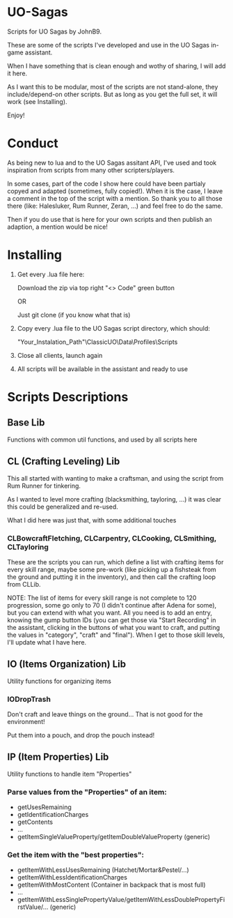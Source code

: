 # UO-Sagas

Scripts for UO Sagas by JohnB9.

These are some of the scripts I've developed and use in the UO Sagas in-game assistant.

When I have something that is clean enough and wothy of sharing, I will add it here.

As I want this to be modular, most of the scripts are not stand-alone, they include/depend-on other scripts. But as long as you get the full set, it will work (see Installing).

Enjoy!

# Conduct

As being new to lua and to the UO Sagas assitant API, I've used and took inspiration from scripts from many other scripters/players.

In some cases, part of the code I show here could have been partialy copyed and adapted (sometimes, fully copied!). When it is the case, I leave a comment in the top of the script with a mention. So thank you to all those there (like: Halesluker, Rum Runner, Zeran, ...) and feel free to do the same.

Then if you do use that is here for your own scripts and then publish an adaption, a mention would be nice!

# Installing

1) Get every .lua file here:

   Download the zip via top right "<> Code" green button

   OR
   
   Just git clone (if you know what that is)

2) Copy every .lua file to the UO Sagas script directory, which should:

   "Your_Instalation_Path"\ClassicUO\Data\Profiles\Scripts

3) Close all clients, launch again

4) All scripts will be available in the assistant and ready to use

# Scripts Descriptions

## Base Lib

Functions with common util functions, and used by all scripts here

## CL (Crafting Leveling) Lib

This all started with wanting to make a craftsman, and using the script from Rum Runner for tinkering.

As I wanted to level more crafting (blacksmithing, tayloring, ...) it was clear this could be generalized and re-used.

What I did here was just that, with some additional touches

### CLBowcraftFletching, CLCarpentry, CLCooking, CLSmithing, CLTayloring

These are the scripts you can run, which define a list with crafting items for every skill range, maybe some pre-work (like picking up a fishsteak from the ground and putting it in the inventory), and then call the crafting loop from CLLib.

NOTE: The list of items for every skill range is not complete to 120 progression, some go only to 70 (I didn't continue after Adena for some), but you can extend with what you want. All you need is to add an entry, knowing the gump button IDs (you can get those via "Start Recording" in the assistant, clicking in the buttons of what you want to craft, and putting the values in "category", "craft" and "final"). When I get to those skill levels, I'll update what I have here.

## IO (Items Organization) Lib

Utility functions for organizing items

### IODropTrash

Don't craft and leave things on the ground... That is not good for the environment!

Put them into a pouch, and drop the pouch instead!

## IP (Item Properties) Lib

Utility functions to handle item "Properties"

### Parse values from the "Properties" of an item:
- getUsesRemaining
- getIdentificationCharges
- getContents
- ...
- getItemSingleValueProperty/getItemDoubleValueProperty (generic)

### Get the item with the "best properties":
- getItemWithLessUsesRemaining (Hatchet/Mortar&Pestel/...)
- getItemWithLessIdentificationCharges
- getItemWithMostContent (Container in backpack that is most full)
- ...
- getItemWithLessSinglePropertyValue/getItemWithLessDoublePropertyFirstValue/... (generic)
